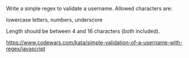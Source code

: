 Write a simple regex to validate a username. Allowed characters are:

lowercase letters,
numbers,
underscore

Length should be between 4 and 16 characters (both included).

https://www.codewars.com/kata/simple-validation-of-a-username-with-regex/javascript